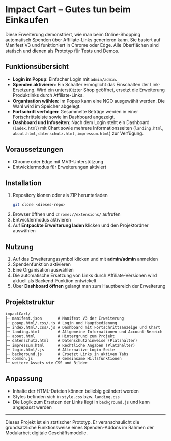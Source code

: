 # Impact Cart – Gutes tun beim Einkaufen

Diese Erweiterung demonstriert, wie man beim Online-Shopping automatisch Spenden über Affiliate-Links generieren kann. Sie basiert auf Manifest V3 und funktioniert in Chrome oder Edge. Alle Oberflächen sind statisch und dienen als Prototyp für Tests und Demos.

## Funktionsübersicht

- **Login im Popup**: Einfacher Login mit `admin/admin`.
- **Spenden aktivieren**: Ein Schalter ermöglicht das Einschalten der Link-Ersetzung. Wird ein unterstützter Shop geöffnet, ersetzt die Erweiterung Produktlinks durch Affiliate-Links.
- **Organisation wählen**: Im Popup kann eine NGO ausgewählt werden. Die Wahl wird im Speicher abgelegt.
- **Fortschritt verfolgen**: Gesammelte Beträge werden in einer Fortschrittsleiste sowie im Dashboard angezeigt.
- **Dashboard und Infoseiten**: Nach dem Login steht ein Dashboard (`index.html`) mit Chart sowie mehrere Informationsseiten (`landing.html`, `about.html`, `datenschutz.html`, `impressum.html`) zur Verfügung.

## Voraussetzungen

- Chrome oder Edge mit MV3-Unterstützung
- Entwicklermodus für Erweiterungen aktiviert

## Installation

1. Repository klonen oder als ZIP herunterladen
   ```bash
   git clone <dieses-repo>
   ```
2. Browser öffnen und `chrome://extensions/` aufrufen
3. Entwicklermodus aktivieren
4. Auf **Entpackte Erweiterung laden** klicken und den Projektordner auswählen

## Nutzung

1. Auf das Erweiterungssymbol klicken und mit **admin/admin** anmelden
2. Spendenfunktion aktivieren
3. Eine Organisation auswählen
4. Die automatische Ersetzung von Links durch Affiliate-Versionen wird aktuell als Backend-Funktion entwickelt
5. Über **Dashboard öffnen** gelangt man zum Hauptbereich der Erweiterung

## Projektstruktur

```
impactCart/
├─ manifest.json       # Manifest V3 der Erweiterung
├─ popup.html/.css/.js # Login und Hauptbedienung
├─ index.html/.css/.js # Dashboard mit Fortschrittsanzeige und Chart
├─ landing.html        # Allgemeine Informationen und Account-Bereich
├─ about.html          # Hintergrund zum Projekt
├─ datenschutz.html    # Datenschutzhinweise (Platzhalter)
├─ impressum.html      # Rechtliche Angaben (Platzhalter)
├─ login.html/.js      # Alternative Login-Seite
├─ background.js       # Ersetzt Links in aktiven Tabs
├─ common.js           # Gemeinsame Hilfsfunktionen
└─ weitere Assets wie CSS und Bilder
```

## Anpassung

- Inhalte der HTML-Dateien können beliebig geändert werden
- Styles befinden sich in `style.css` bzw. `landing.css`
- Die Logik zum Ersetzen der Links liegt in `background.js` und kann angepasst werden

---

Dieses Projekt ist ein statischer Prototyp. Er veranschaulicht die grundsätzliche Funktionsweise eines Spenden-Addons im Rahmen der Modularbeit digitale Geschäftsmodelle.

